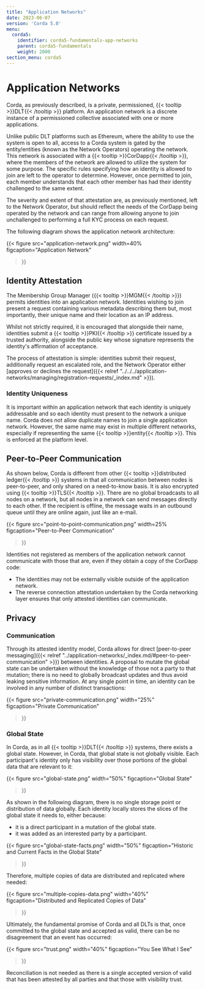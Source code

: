 ```yaml
---
title: "Application Networks"
date: 2023-06-07
version: 'Corda 5.0'
menu:
  corda5:
    identifier: corda5-fundamentals-app-networks
    parent: corda5-fundamentals
    weight: 2000
section_menu: corda5
---
```


# Application Networks

Corda, as previously described, is a private, permissioned, {{< tooltip >}}DLT{{< /tooltip >}} platform.
An application network is a discrete instance of a permissioned collective associated with one or more applications.

Unlike public DLT platforms such as Ethereum, where the ability to use the system is open to all, access to a Corda system is gated by the entity/entities (known as the Network Operators) operating the network.
This network is associated with a {{< tooltip >}}CorDapp{{< /tooltip >}}, where the members of the network are allowed to utilize the system for some purpose. The specific rules specifying how an identity is allowed to join are left to the operator to determine.
However, once permitted to join, each member understands that each other member has had their identity challenged to the same extent.

The severity and extent of that attestation are, as previously mentioned, left to the Network Operator, but should reflect the needs of the CorDapp being operated by the network and can range from allowing anyone to join unchallenged to performing a full KYC process on each request.

The following diagram shows the application network architecture:

{{<
  figure
	 src="application-network.png"
   width=40%
	 figcaption="Application Network"
>}}

## Identity Attestation

The Membership Group Manager ({{< tooltip >}}MGM{{< /tooltip >}}) permits identities into an application network.
Identities wishing to join present a request containing various metadata describing them but, most importantly, their unique name and their location as an IP address.

Whilst not strictly required, it is encouraged that alongside their name, identities submit a {{< tooltip >}}PKI{{< /tooltip >}} certificate issued by a trusted authority, alongside the public key whose signature represents the identity's affirmation of acceptance.

The process of attestation is simple: identities submit their request, additionally request an escalated role, and the Network Operator either [approves or declines the request]({{< relref "../../../application-networks/managing/registration-requests/_index.md" >}}).

### Identity Uniqueness

It is important within an application network that each identity is uniquely addressable and so each identity must present to the network a unique name.
Corda does not allow duplicate names to join a single application network.
However, the same name may exist in multiple different networks, especially if representing the same {{< tooltip >}}entity{{< /tooltip >}}.
This is enforced at the platform level.

## Peer-to-Peer Communication

As shown below, Corda is different from other {{< tooltip >}}distributed ledger{{< /tooltip >}} systems in that all communication between nodes is peer-to-peer, and only shared on a need-to-know basis. It is also encrypted using {{< tooltip >}}TLS{{< /tooltip >}}.
There are no global broadcasts to all nodes on a network, but all nodes in a network can send messages directly to each other.
If the recipient is offline, the message waits in an outbound queue until they are online again, just like an e-mail.

{{<
  figure
	 src="point-to-point-communication.png"
   width=25%
	 figcaption="Peer-to-Peer Communication"
>}}

Identities not registered as members of the application network cannot communicate with those that are, even if they obtain a copy of the CorDapp code:
* The identities may not be externally visible outside of the application network.
* The reverse connection attestation undertaken by the Corda networking layer ensures that only attested identities can communicate.


## Privacy

### Communication

Through its attested identity model, Corda allows for direct [peer-to-peer messaging]({{< relref "../application-networks/_index.md/#peer-to-peer-communication" >}}) between identities.
A proposal to mutate the global state can be undertaken without the knowledge of those not a party to that mutation; there is no need to globally broadcast updates and thus avoid leaking sensitive information.
At any single point in time, an identity can be involved in any number of distinct transactions:

{{<
  figure
	 src="private-communication.png"
   width="25%"
	 figcaption="Private Communication"
>}}

### Global State

In Corda, as in all {{< tooltip >}}DLT{{< /tooltip >}} systems, there exists a global state.
However, in Corda, that global state is not globally visible.
Each participant's identity only has visibility over those portions of the global data that are relevant to it:

{{<
  figure
	 src="global-state.png"
   width="50%"
	 figcaption="Global State"
>}}

As shown in the following diagram, there is no single storage point or distribution of data globally.
Each identity locally stores the slices of the global state it needs to, either because:
* it is a direct participant in a mutation of the global state.
* it was added as an interested party by a participant.

{{<
  figure
	 src="global-state-facts.png"
   width="50%"
	 figcaption="Historic and Current Facts in the Global State"
>}}

Therefore, multiple copies of data are distributed and replicated where needed:

{{<
  figure
	 src="multiple-copies-data.png"
   width="40%"
	 figcaption="Distributed and Replicated Copies of Data"
>}}

Ultimately, the fundamental promise of Corda and all DLTs is that, once committed to the global state and accepted as valid, there can be no disagreement that an event has occurred:

{{<
  figure
	 src="trust.png"
   width="40%"
	 figcaption="You See What I See"
>}}

Reconciliation is not needed as there is a single accepted version of valid that has been attested by all parties and that those with visibility trust.
